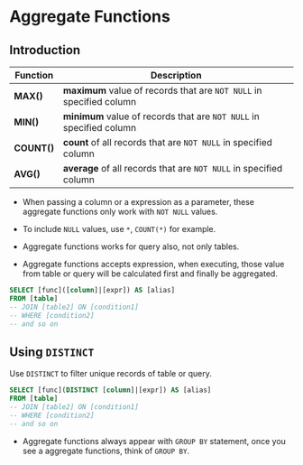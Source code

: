 # Aggregate Functions

## Introduction

Function|Description
----|----
**MAX()**|**maximum** value of records that are `NOT NULL` in specified column
**MIN()**|**minimum** value of records that are `NOT NULL` in specified column
**COUNT()**|**count** of all records that are `NOT NULL` in specified column
**AVG()**|**average** of all records that are `NOT NULL` in specified column

- When passing a column or a expression as a parameter, these aggregate functions only work with `NOT NULL` values.

- To include `NULL` values, use `*`, `COUNT(*)` for example.

- Aggregate functions works for query also, not only tables.

- Aggregate functions accepts expression, when executing, those value from table or query will be calculated first and finally be aggregated.

```sql
SELECT [func]([column]|[expr]) AS [alias]
FROM [table]
-- JOIN [table2] ON [condition1]
-- WHERE [condition2]
-- and so on
```

## Using `DISTINCT`

Use `DISTINCT` to filter unique records of table or query.

```sql
SELECT [func](DISTINCT [column]|[expr]) AS [alias]
FROM [table]
-- JOIN [table2] ON [condition1]
-- WHERE [condition2]
-- and so on
```

- Aggregate functions always appear with `GROUP BY` statement, once you see a aggregate functions, think of `GROUP BY`.
